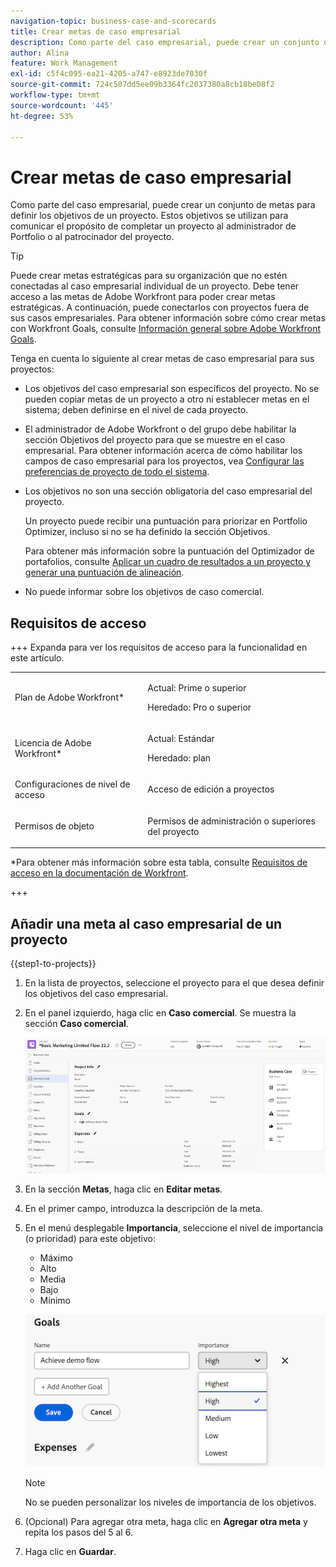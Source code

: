 ```yaml
---
navigation-topic: business-case-and-scorecards
title: Crear metas de caso empresarial
description: Como parte del caso empresarial, puede crear un conjunto de metas para definir los objetivos de un proyecto. Las metas del caso empresarial se utilizan para comunicar al administración del portafolio o al patrocinador del proyecto el propósito de completar un proyecto.
author: Alina
feature: Work Management
exl-id: c5f4c095-ea21-4205-a747-e8923de7030f
source-git-commit: 724c507dd5ee09b3364fc2037380a8cb18be08f2
workflow-type: tm+mt
source-wordcount: '445'
ht-degree: 53%

---
```


# Crear metas de caso empresarial

<!-- Audited: 6/2025 -->

Como parte del caso empresarial, puede crear un conjunto de metas para definir los objetivos de un proyecto. Estos objetivos se utilizan para comunicar el propósito de completar un proyecto al administrador de Portfolio o al patrocinador del proyecto.

<!--
<p data-mc-conditions="QuicksilverOrClassic.Draft mode">(NOTE: below snippet: NWE only, not classic)</p>
-->

>[!TIP]
>
>Puede crear metas estratégicas para su organización que no estén conectadas al caso empresarial individual de un proyecto. Debe tener acceso a las metas de Adobe Workfront para poder crear metas estratégicas. A continuación, puede conectarlos con proyectos fuera de sus casos empresariales. Para obtener información sobre cómo crear metas con Workfront Goals, consulte [Información general sobre Adobe Workfront Goals](../../../workfront-goals/goal-management/wf-goals-overview.md).

Tenga en cuenta lo siguiente al crear metas de caso empresarial para sus proyectos:

* Los objetivos del caso empresarial son específicos del proyecto. No se pueden copiar metas de un proyecto a otro ni establecer metas en el sistema; deben definirse en el nivel de cada proyecto.
* El administrador de Adobe Workfront o del grupo debe habilitar la sección Objetivos del proyecto para que se muestre en el caso empresarial. Para obtener información acerca de cómo habilitar los campos de caso empresarial para los proyectos, vea [Configurar las preferencias de proyecto de todo el sistema](../../../administration-and-setup/set-up-workfront/configure-system-defaults/set-project-preferences.md).

* Los objetivos no son una sección obligatoria del caso empresarial del proyecto.

  Un proyecto puede recibir una puntuación para priorizar en Portfolio Optimizer, incluso si no se ha definido la sección Objetivos.

  Para obtener más información sobre la puntuación del Optimizador de portafolios, consulte [Aplicar un cuadro de resultados a un proyecto y generar una puntuación de alineación](../../../manage-work/projects/define-a-business-case/apply-scorecard-to-project-to-generate-alignment-score.md).

* No puede informar sobre los objetivos de caso comercial.

## Requisitos de acceso

+++ Expanda para ver los requisitos de acceso para la funcionalidad en este artículo.

<table style="table-layout:auto"> 
 <col> 
 </col> 
 <col> 
 </col> 
 <tbody> 
  <tr> 
   <td role="rowheader"><p>Plan de Adobe Workfront*</p></td> 
   <td> <p>Actual: Prime o superior</p>
   <p>Heredado: Pro o superior</p>  </td> 
  </tr> 
  <tr> 
   <td role="rowheader"><p>Licencia de Adobe Workfront*</p></td>
   <td> 
   <p>Actual: Estándar</p> 
   <p>Heredado: plan </p> 
   </td> 
  </tr> 
  <tr> 
   <td role="rowheader">Configuraciones de nivel de acceso</td> 
   <td> <p>Acceso de edición a proyectos</p> </td> 
  </tr> 
  <tr> 
   <td role="rowheader"><p>Permisos de objeto</p></td> 
   <td> <p>Permisos de administración o superiores del proyecto</p> </td> 
  </tr> 
 </tbody> 
</table>

*Para obtener más información sobre esta tabla, consulte [Requisitos de acceso en la documentación de Workfront](/help/quicksilver/administration-and-setup/add-users/access-levels-and-object-permissions/access-level-requirements-in-documentation.md).

+++

## Añadir una meta al caso empresarial de un proyecto

{{step1-to-projects}}

1. En la lista de proyectos, seleccione el proyecto para el que desea definir los objetivos del caso empresarial.

1. En el panel izquierdo, haga clic en **Caso comercial**. Se muestra la sección **Caso comercial**.

   ![Información de caso comercial](assets/business-case-info.png)

1. En la sección **Metas**, haga clic en **Editar metas**.

1. En el primer campo, introduzca la descripción de la meta.

1. En el menú desplegable **Importancia**, seleccione el nivel de importancia (o prioridad) para este objetivo:

   * Máximo
   * Alto
   * Media
   * Bajo
   * Mínimo

   ![Importancia](assets/goals-section.png)

   >[!NOTE]
   >
   >No se pueden personalizar los niveles de importancia de los objetivos.

1. (Opcional) Para agregar otra meta, haga clic en **Agregar otra meta** y repita los pasos del 5 al 6.

1. Haga clic en **Guardar**.
